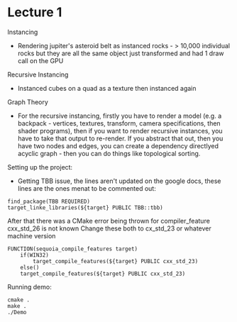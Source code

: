 # Lecture 1

Instancing
- Rendering jupiter's asteroid belt as instanced rocks - > 10,000 individual rocks but they are all the same object just transformed and had 1 draw call on the GPU

Recursive Instancing
- Instanced cubes on a quad as a texture then instanced again

Graph Theory
- For the recursive instancing, firstly you have to render a model (e.g. a backpack - vertices, textures, transform, camera specifications, then shader programs), then if you want to render recursive instances, you have to take that output to re-render. If you abstract that out, then you have two nodes and edges, you can create a dependency directlyed acyclic graph - then you can do things like topological sorting.

Setting up the project:
- Getting TBB issue, the lines aren't updated on the google docs, these lines are the ones menat to be commented out:
```
find_package(TBB REQUIRED)
target_linke_libraries(${target} PUBLIC TBB::tbb)
```
After that there was a CMake error being thrown for compiler_feature cxx_std_26 is not known
Change these both to cx_std_23 or whatever machine version
```
FUNCTION(sequoia_compile_features target)
    if(WIN32)
        target_compile_features(${target} PUBLIC cxx_std_23)
    else()
    target_compile_features(${target} PUBLIC cxx_std_23)
```

Running demo:
```
cmake .
make .
./Demo
```